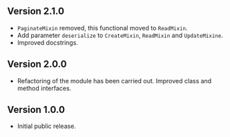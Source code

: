 ## Version 2.1.0

* `PaginateMixin` removed, this functional moved to `ReadMixin`.
* Add parameter `deserialize` to `CreateMixin`, `ReadMixin` and `UpdateMixine`.
* Improved docstrings.


## Version 2.0.0

* Refactoring of the module has been carried out. Improved class and method interfaces.

## Version 1.0.0

* Initial public release.
